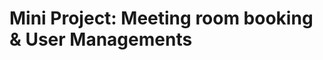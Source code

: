 # Mini Project: Meeting room booking & User Managements

<!--
CONNECT DATABASE
User: admin
Password: admin123
Hostname: mini-project.czok8gcu241h.ap-southeast-1.rds.amazonaws.com
Port: 1521
Type: SID
SID: DATABASE
-->
